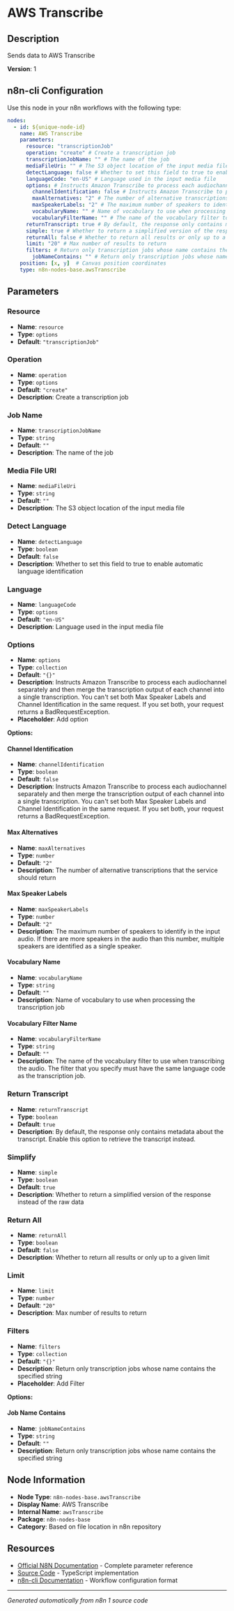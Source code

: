 # AWS Transcribe

## Description

Sends data to AWS Transcribe

**Version**: 1

## n8n-cli Configuration

Use this node in your n8n workflows with the following type:

```yaml
nodes:
  - id: ${unique-node-id}
    name: AWS Transcribe
    parameters:
      resource: "transcriptionJob"
      operation: "create" # Create a transcription job
      transcriptionJobName: "" # The name of the job
      mediaFileUri: "" # The S3 object location of the input media file
      detectLanguage: false # Whether to set this field to true to enable automatic language identification
      languageCode: "en-US" # Language used in the input media file
      options: # Instructs Amazon Transcribe to process each audiochannel separately and then merge the transcription output of each channel into a single transcription. You can't set both Max Speaker Labels and Channel Identification in the same request. If you set both, your request returns a BadRequestException.
        channelIdentification: false # Instructs Amazon Transcribe to process each audiochannel separately and then merge the transcription output of each channel into a single transcription. You can't set both Max Speaker Labels and Channel Identification in the same request. If you set both, your request returns a BadRequestException.
        maxAlternatives: "2" # The number of alternative transcriptions that the service should return
        maxSpeakerLabels: "2" # The maximum number of speakers to identify in the input audio. If there are more speakers in the audio than this number, multiple speakers are identified as a single speaker.
        vocabularyName: "" # Name of vocabulary to use when processing the transcription job
        vocabularyFilterName: "" # The name of the vocabulary filter to use when transcribing the audio. The filter that you specify must have the same language code as the transcription job.
      returnTranscript: true # By default, the response only contains metadata about the transcript. Enable this option to retrieve the transcript instead.
      simple: true # Whether to return a simplified version of the response instead of the raw data
      returnAll: false # Whether to return all results or only up to a given limit
      limit: "20" # Max number of results to return
      filters: # Return only transcription jobs whose name contains the specified string
        jobNameContains: "" # Return only transcription jobs whose name contains the specified string
    position: [x, y]  # Canvas position coordinates
    type: n8n-nodes-base.awsTranscribe
```

## Parameters

### Resource

- **Name**: `resource`
- **Type**: `options`
- **Default**: `"transcriptionJob"`

### Operation

- **Name**: `operation`
- **Type**: `options`
- **Default**: `"create"`
- **Description**: Create a transcription job

### Job Name

- **Name**: `transcriptionJobName`
- **Type**: `string`
- **Default**: `""`
- **Description**: The name of the job

### Media File URI

- **Name**: `mediaFileUri`
- **Type**: `string`
- **Default**: `""`
- **Description**: The S3 object location of the input media file

### Detect Language

- **Name**: `detectLanguage`
- **Type**: `boolean`
- **Default**: `false`
- **Description**: Whether to set this field to true to enable automatic language identification

### Language

- **Name**: `languageCode`
- **Type**: `options`
- **Default**: `"en-US"`
- **Description**: Language used in the input media file

### Options

- **Name**: `options`
- **Type**: `collection`
- **Default**: `"{}"`
- **Description**: Instructs Amazon Transcribe to process each audiochannel separately and then merge the transcription output of each channel into a single transcription. You can't set both Max Speaker Labels and Channel Identification in the same request. If you set both, your request returns a BadRequestException.
- **Placeholder**: Add option

**Options:**

#### Channel Identification
- **Name**: `channelIdentification`
- **Type**: `boolean`
- **Default**: `false`
- **Description**: Instructs Amazon Transcribe to process each audiochannel separately and then merge the transcription output of each channel into a single transcription. You can't set both Max Speaker Labels and Channel Identification in the same request. If you set both, your request returns a BadRequestException.

#### Max Alternatives
- **Name**: `maxAlternatives`
- **Type**: `number`
- **Default**: `"2"`
- **Description**: The number of alternative transcriptions that the service should return

#### Max Speaker Labels
- **Name**: `maxSpeakerLabels`
- **Type**: `number`
- **Default**: `"2"`
- **Description**: The maximum number of speakers to identify in the input audio. If there are more speakers in the audio than this number, multiple speakers are identified as a single speaker.

#### Vocabulary Name
- **Name**: `vocabularyName`
- **Type**: `string`
- **Default**: `""`
- **Description**: Name of vocabulary to use when processing the transcription job

#### Vocabulary Filter Name
- **Name**: `vocabularyFilterName`
- **Type**: `string`
- **Default**: `""`
- **Description**: The name of the vocabulary filter to use when transcribing the audio. The filter that you specify must have the same language code as the transcription job.


### Return Transcript

- **Name**: `returnTranscript`
- **Type**: `boolean`
- **Default**: `true`
- **Description**: By default, the response only contains metadata about the transcript. Enable this option to retrieve the transcript instead.

### Simplify

- **Name**: `simple`
- **Type**: `boolean`
- **Default**: `true`
- **Description**: Whether to return a simplified version of the response instead of the raw data

### Return All

- **Name**: `returnAll`
- **Type**: `boolean`
- **Default**: `false`
- **Description**: Whether to return all results or only up to a given limit

### Limit

- **Name**: `limit`
- **Type**: `number`
- **Default**: `"20"`
- **Description**: Max number of results to return

### Filters

- **Name**: `filters`
- **Type**: `collection`
- **Default**: `"{}"`
- **Description**: Return only transcription jobs whose name contains the specified string
- **Placeholder**: Add Filter

**Options:**

#### Job Name Contains
- **Name**: `jobNameContains`
- **Type**: `string`
- **Default**: `""`
- **Description**: Return only transcription jobs whose name contains the specified string



## Node Information

- **Node Type**: `n8n-nodes-base.awsTranscribe`
- **Display Name**: AWS Transcribe
- **Internal Name**: `awsTranscribe`
- **Package**: `n8n-nodes-base`
- **Category**: Based on file location in n8n repository

## Resources

- [Official N8N Documentation](https://docs.n8n.io/integrations/builtin/app-nodes/n8n-nodes-base.awstranscribe/) - Complete parameter reference
- [Source Code](https://github.com/n8n-io/n8n/blob/master/packages/nodes-base/nodes/Aws/Transcribe/AwsTranscribe.node.ts) - TypeScript implementation
- [n8n-cli Documentation](https://github.com/edenreich/n8n-cli) - Workflow configuration format

---
*Generated automatically from n8n 1 source code*
